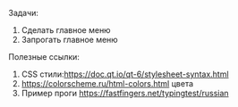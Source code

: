 Задачи:
1. Сделать главное меню
2. Запрогать главное меню

Полезные ссылки:
1. CSS стили:https://doc.qt.io/qt-6/stylesheet-syntax.html
2. https://colorscheme.ru/html-colors.html цвета
3. Пример проги https://fastfingers.net/typingtest/russian
